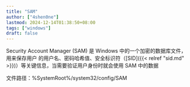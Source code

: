 ```yaml
---
title: "SAM"
author: ["4shen0ne"]
lastmod: 2024-12-14T01:38:50+08:00
tags: ["windows"]
draft: false
---
```


Security Account Manager (SAM) 是 Windows 中的一个加密的数据库文件，用来保存用户
的用户名、密码哈希值、安全标识符（[SID]({{< relref "sid.md" >}})）等关键信息，当需要验证用户身份时就会使用
SAM 中的数据

文件路径：%SystemRoot%/system32/config/SAM
